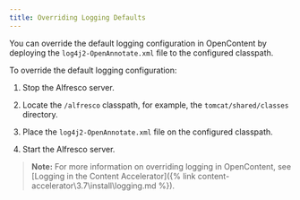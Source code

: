 ```yaml
---
title: Overriding Logging Defaults
---
```


You can override the default logging configuration in OpenContent by deploying the `log4j2-OpenAnnotate.xml` file to the configured classpath.

To override the default logging configuration:

1.	Stop the Alfresco server.

2.	Locate the `/alfresco` classpath, for example, the `tomcat/shared/classes` directory.

3.	Place the `log4j2-OpenAnnotate.xml` file on the configured classpath.

4.	Start the Alfresco server.

>**Note:** For more information on overriding logging in OpenContent, see [Logging in the Content Accelerator]({% link content-accelerator\3.7\install\logging.md %}).
